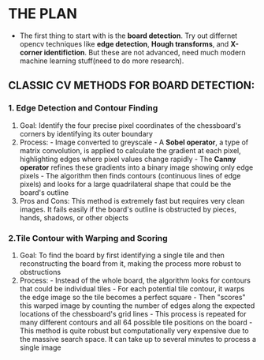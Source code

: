 # THE PLAN

- The first thing to start with is the __board detection__. Try out differnet opencv techniques like **edge detection**, **Hough transforms**, and **X-corner identifiction**. But these are not advanced, need much modern machine learning stuff(need to do more research).


## CLASSIC CV METHODS FOR BOARD DETECTION:

### 1. Edge Detection and Contour Finding
1. Goal: Identify the four precise pixel coordinates of the chessboard's corners by identifying its outer boundary
2. Process:
       - Image converted to greyscale
       - A **Sobel operator**, a type of matrix convolution, is applied to calculate the gradient at each pixel, highlighting edges where pixel values change rapidly
       - The **Canny operator** refines these gradients into a binary image showing only edge pixels
       - The algorithm then finds contours (continuous lines of edge pixels) and looks for a large quadrilateral shape that could be the board's outline
3. Pros and Cons: This method is extremely fast but requires very clean images. It fails easily if the board's outline is obstructed by pieces, hands, shadows, or other objects

### 2.Tile Contour with Warping and Scoring
1. Goal: To find the board by first identifying a single tile and then reconstructing the board from it, making the process more robust to obstructions
2. Process:
       -  Instead of the whole board, the algorithm looks for contours that could be individual tiles
       -  For each potential tile contour, it warps the edge image so the tile becomes a perfect square
       -  Then "scores" this warped image by counting the number of edges along the expected locations of the chessboard's grid lines
       -  This process is repeated for many different contours and all 64 possible tile positions on the board
       - This method is quite robust but computationally very expensive due to the massive search space. It can take up to several minutes to process a single            image
   
   
